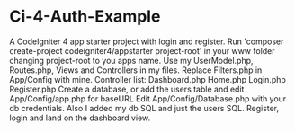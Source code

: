 # Ci-4-Auth-Example
A CodeIgniter 4 app starter project with login and register.
Run 'composer create-project codeigniter4/appstarter project-root' in your www folder
changing project-root to you apps name. Use my UserModel.php, Routes.php, Views and Controllers in my files.
Replace Filters.php in App/Config with mine.
Controller list: Dashboard.php   Home.php   Login.php  Register.php
Create a database, or add the users table and edit App/Config/app.php for baseURL
Edit App/Config/Database.php with your db credentials. Also I added my db SQL and just
the users SQL.
Register, login and land on the dashboard view.
